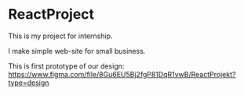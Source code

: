# ReactProject

This is my project for internship.

I make simple web-site for small business.

This is first prototype of our design: https://www.figma.com/file/8Gu6EU5Bj2fgP81DqR1vwB/ReactProjekt?type=design
